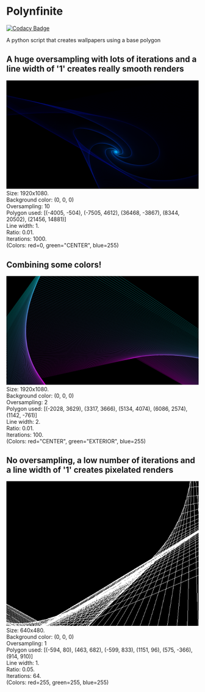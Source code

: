 # Polynfinite

[![Codacy Badge](https://api.codacy.com/project/badge/Grade/5e78230f56944148a471d5bcfd565db1)](https://www.codacy.com/app/J4RV/Polynfinite?utm_source=github.com&utm_medium=referral&utm_content=J4RV/Polynfinite&utm_campaign=badger)

A python script that creates wallpapers using a base polygon


## A huge oversampling with lots of iterations and a line width of '1' creates really smooth renders  
![First example](https://raw.githubusercontent.com/J4RV/Polynfinite/master/examples/Example%20One.png)  
Size: 1920x1080.  
Background color: (0, 0, 0)  
Oversampling: 10  
Polygon used: [(-4005, -504), (-7505, 4612), (36468, -3867), (8344, 20502), (21456, 14881)]  
Line width: 1.  
Ratio: 0.01.  
Iterations: 1000.  
(Colors: red=0, green="CENTER", blue=255)  

## Combining some colors!
![Second example](https://raw.githubusercontent.com/J4RV/Polynfinite/master/examples/Example%20Two.png)  
Size: 1920x1080.  
Background color: (0, 0, 0)  
Oversampling: 2  
Polygon used: [(-2028, 3629), (3317, 3666), (5134, 4074), (6086, 2574), (1142, -761)]  
Line width: 2.  
Ratio: 0.01.  
Iterations: 100.  
(Colors: red="CENTER", green="EXTERIOR", blue=255)  

## No oversampling, a low number of iterations and a line width of '1' creates pixelated renders  
![Third example](https://raw.githubusercontent.com/J4RV/Polynfinite/master/examples/Example%20Three.png)  
Size: 640x480.  
Background color: (0, 0, 0)  
Oversampling: 1  
Polygon used: [(-594, 80), (463, 682), (-599, 833), (1151, 96), (575, -366), (914, 910)]  
Line width: 1.  
Ratio: 0.05.  
Iterations: 64.  
(Colors: red=255, green=255, blue=255)  

